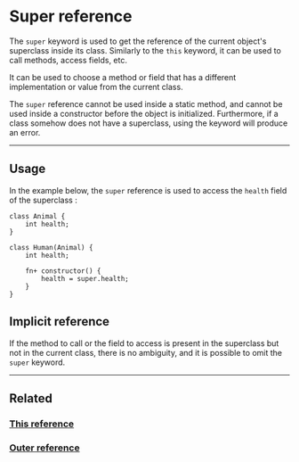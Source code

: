 # Super reference
The `super` keyword is used to get the reference of the current object's superclass inside its class.
Similarly to the `this` keyword, it can be used to call methods, access fields, etc.

It can be used to choose a method or field that has a different implementation or value from the current class.

The `super` reference cannot be used inside a static method, and cannot be used inside a constructor before the object is initialized.
Furthermore, if a class somehow does not have a superclass, using the keyword will produce an error.


---


## Usage
In the example below, the `super` reference is used to access the `health` field of the superclass :
```poly
class Animal {
    int health;
}

class Human(Animal) {
    int health;
    
    fn+ constructor() {
        health = super.health;
    }
}
```


## Implicit reference
If the method to call or the field to access is present in the superclass but not in the current class,
there is no ambiguity, and it is possible to omit the `super` keyword.


---


## Related
### [This reference](This-reference.md)
### [Outer reference](Outer-reference.md)
